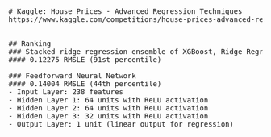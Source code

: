 <pre>
# Kaggle: House Prices - Advanced Regression Techniques
https://www.kaggle.com/competitions/house-prices-advanced-regression-techniques


## Ranking
### Stacked ridge regression ensemble of XGBoost, Ridge Regression, LightGBM
#### 0.12275 RMSLE (91st percentile)

### Feedforward Neural Network
#### 0.14004 RMSLE (44th percentile)
- Input Layer: 238 features
- Hidden Layer 1: 64 units with ReLU activation
- Hidden Layer 2: 64 units with ReLU activation
- Hidden Layer 3: 32 units with ReLU activation
- Output Layer: 1 unit (linear output for regression)
</pre>
